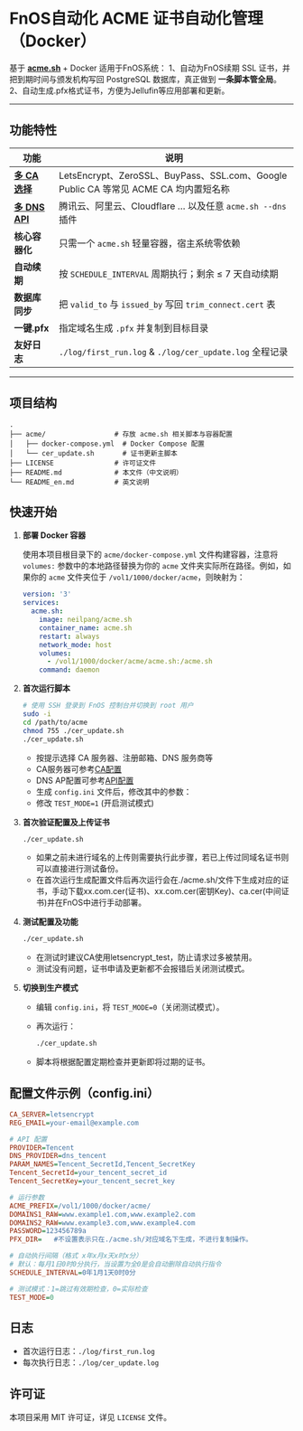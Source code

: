 # FnOS自动化 ACME 证书自动化管理（Docker）

基于 **[acme.sh](https://github.com/acmesh-official/acme.sh)** + Docker 
适用于FnOS系统：
1、自动为FnOS续期 SSL 证书，并把到期时间与颁发机构写回 PostgreSQL 数据库，真正做到 **一条脚本管全局**。
2、自动生成.pfx格式证书，方便为Jellufin等应用部署和更新。

---

## 功能特性

| 功能 | 说明 |
| --- | --- |
| **[多 CA 选择](https://github.com/acmesh-official/acme.sh/wiki/Server)** |   LetsEncrypt、ZeroSSL、BuyPass、SSL.com、Google Public CA 等常见 ACME CA 均内置短名称 |
| **[多 DNS API](https://github.com/acmesh-official/acme.sh/wiki/dnsapi)** |   腾讯云、阿里云、Cloudflare … 以及任意 `acme.sh --dns` 插件 |
| **核心容器化** |  只需一个 `acme.sh` 轻量容器，宿主系统零依赖 |
| **自动续期**   |  按 `SCHEDULE_INTERVAL` 周期执行；剩余 ≤ 7 天自动续期 |
| **数据库同步** |  把 `valid_to` 与 `issued_by` 写回 `trim_connect.cert` 表 |
| **一键.pfx**   |   指定域名生成 `.pfx` 并复制到目标目录 |
| **友好日志**   |  `./log/first_run.log` & `./log/cer_update.log` 全程记录 |

---

## 项目结构

```
.
├── acme/                 # 存放 acme.sh 相关脚本与容器配置
│   ├── docker-compose.yml  # Docker Compose 配置
│   └── cer_update.sh       # 证书更新主脚本
├── LICENSE               # 许可证文件
├── README.md             # 本文件（中文说明）
└── README_en.md          # 英文说明
```

## 快速开始

1. **部署 Docker 容器**

   使用本项目根目录下的 `acme/docker-compose.yml` 文件构建容器，注意将 `volumes:` 参数中的本地路径替换为你的 `acme` 文件夹实际所在路径。例如，如果你的 `acme` 文件夹位于 `/vol1/1000/docker/acme`，则映射为：

   ```yaml
   version: '3'
   services:
     acme.sh:
       image: neilpang/acme.sh
       container_name: acme.sh
       restart: always
       network_mode: host
       volumes:
         - /vol1/1000/docker/acme/acme.sh:/acme.sh
       command: daemon
   ```

2. **首次运行脚本**

   ```bash
   # 使用 SSH 登录到 FnOS 控制台并切换到 root 用户
   sudo -i
   cd /path/to/acme
   chmod 755 ./cer_update.sh
   ./cer_update.sh
   ```

   - 按提示选择 CA 服务器、注册邮箱、DNS 服务商等
   - CA服务器可参考[CA配置](https://github.com/acmesh-official/acme.sh/wiki/Server)
   - DNS AP配置可参考[API配置](https://github.com/acmesh-official/acme.sh/wiki/dnsapi)
   - 生成 `config.ini` 文件后，修改其中的参数：
   - 修改 `TEST_MODE=1` (开启测试模式)

3. **首次验证配置及上传证书**
   ```bash
   ./cer_update.sh
   ```
   - 如果之前未进行域名的上传则需要执行此步骤，若已上传过同域名证书则可以直接进行测试备份。
   - 在首次运行生成配置文件后再次运行会在./acme.sh/文件下生成对应的证书，手动下载xx.com.cer(证书)、xx.com.cer(密钥Key)、ca.cer(中间证书)并在FnOS中进行手动部署。

4. **测试配置及功能**

   ```bash
   ./cer_update.sh
   ```

   - 在测试时建议CA使用letsencrypt_test，防止请求过多被禁用。
   - 测试没有问题，证书申请及更新都不会报错后关闭测试模式。

5. **切换到生产模式**

   - 编辑 `config.ini`，将 `TEST_MODE=0`（关闭测试模式）。
   - 再次运行：
     ```bash
     ./cer_update.sh
     ```

   - 脚本将根据配置定期检查并更新即将过期的证书。

## 配置文件示例（config.ini）

```ini
CA_SERVER=letsencrypt
REG_EMAIL=your-email@example.com

# API 配置
PROVIDER=Tencent
DNS_PROVIDER=dns_tencent
PARAM_NAMES=Tencent_SecretId,Tencent_SecretKey
Tencent_SecretId=your_tencent_secret_id
Tencent_SecretKey=your_tencent_secret_key

# 运行参数
ACME_PREFIX=/vol1/1000/docker/acme/
DOMAINS1_RAW=www.example1.com,www.example2.com
DOMAINS2_RAW=www.example3.com,www.example4.com
PASSWORD=123456789a
PFX_DIR=   #不设置表示只在./acme.sh/对应域名下生成，不进行复制操作。

# 自动执行间隔（格式 x年x月x天x时x分）
# 默认：每月1日0时0分执行，当设置为全0是会自动删除自动执行指令
SCHEDULE_INTERVAL=0年1月1天0时0分

# 测试模式：1=跳过有效期检查，0=实际检查
TEST_MODE=0
```

## 日志

- 首次运行日志：`./log/first_run.log`
- 每次执行日志：`./log/cer_update.log`

## 许可证

本项目采用 MIT 许可证，详见 `LICENSE` 文件。
